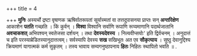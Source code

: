+++
title = 4

+++
**मुनिः** अस्यर्चो द्रष्टा वृषाणक ऋषिर्वातरूपतां सूर्यास्मतां वा तत्तदुपासनया प्राप्तः सन् **अन्तरिक्षेण** आकाशेन **पतति** गच्छति । किं कुर्वन् । **विश्वा** विश्वानि सर्वाणि रूपाणि रूप्यमाणानि पदार्थजातानि **अवचाकशत्** अभिपश्यन् स्वतेजसा दर्शयन् । तथा **देवस्यदेवस्य** । नित्यवीप्सयोः' इति द्विर्वचनम् । अनुदात्तं च इति परस्याम्रेडितस्यानुदात्तत्वम्। सर्वस्यापि देवस्य **सख** सखिभूतः अत एव **सौकृत्याय** । सुष्ठु देवानुद्दिश्य क्रियमाणं यागात्मकं कर्म सुकृतम् । तस्य भावाय सम्यगनुष्ठापनाय **हितः** निहितः स्थापितो भवति ॥ .